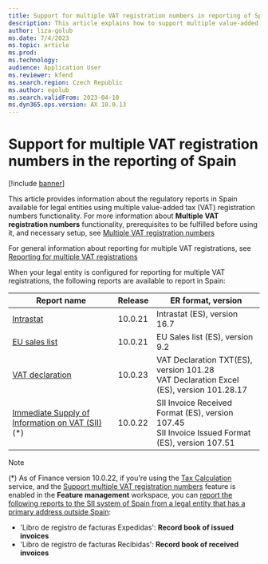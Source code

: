 ```yaml
---
title: Support for multiple VAT registration numbers in reporting of Spain
description: This article explains how to support multiple value-added tax (VAT) registration numbers in reporting of Spain.
author: liza-golub
ms.date: 7/4/2023
ms.topic: article
ms.prod: 
ms.technology: 
audience: Application User
ms.reviewer: kfend
ms.search.region: Czech Republic
ms.author: egolub
ms.search.validFrom: 2023-04-10
ms.dyn365.ops.version: AX 10.0.13
---
```


# Support for multiple VAT registration numbers in the reporting of Spain

[!include [banner](../includes/banner.md)]

This article provides information about the regulatory reports in Spain available for legal entities using multiple value-added tax (VAT) registration numbers functionality. 
For more information about **Multiple VAT registration numbers** functionality, prerequisites to be fulfilled before using it, and necessary setup, see [Multiple VAT registration numbers](emea-multiple-vat-registration-numbers.md)

For general information about reporting for multiple VAT registrations, see [Reporting for multiple VAT registrations](emea-reporting-for-multiple-vat-registrations.md)

When your legal entity is configured for reporting for multiple VAT registrations, the following reports are available to report in Spain:

| Report name     | Release | ER format, version                |
|-----------------|---------|-----------------------------------|
| [Intrastat](emea-esp-intrastat.md)       | 10.0.21 | Intrastat (ES), version 16.7      |
| [EU sales list](emea-esp-sales-list.md)   | 10.0.21 | 	EU Sales list (ES), version 9.2 |
| [VAT declaration](emea-esp-vat-declaration-spain.md) | 10.0.23 | VAT Declaration TXT(ES), version 101.28<br>VAT Declaration Excel (ES), version 101.28.17 |
| [Immediate Supply of Information on VAT (SII)](emea-esp-sii.md)(*) | 10.0.22 | SII Invoice Received Format (ES), version 107.45<br>SII Invoice Issued Format (ES), version 107.51 |

> [!NOTE]
> (*) As of Finance version 10.0.22, if you're using the [Tax Calculation](global-tax-calcuation-service-overview.md) service, and the [Support multiple VAT registration numbers](emea-multiple-vat-registration-numbers.md) feature is enabled in the **Feature management** workspace, you can [report the following reports to the SII system of Spain from a legal entity that has a primary address outside Spain](emea-esp-sii.md#multiple-vat):
> - 'Libro de registro de facturas Expedidas': **Record book of issued invoices**
> - 'Libro de registro de facturas Recibidas': **Record book of received invoices**
